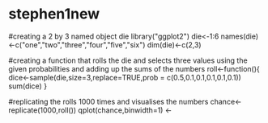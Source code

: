 # stephen1new
#creating a 2 by 3 named object die
library("ggplot2")
die<-1:6
names(die)<-c("one","two","three","four","five","six")
dim(die)<-c(2,3)

#creating a function that rolls the die and selects three values using the given probabilities and adding up the sums of the numbers
roll<-function(){
  dice<-sample(die,size=3,replace=TRUE,prob = c(0.5,0.1,0.1,0.1,0.1,0.1))
  sum(dice)
}

#replicating the rolls 1000 times and visualises the numbers
chance<-replicate(1000,roll())
qplot(chance,binwidth=1)
<-
